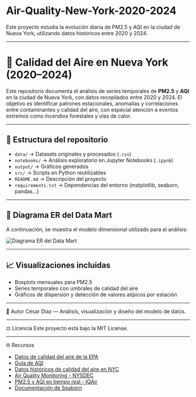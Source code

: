 # Air-Quality-New-York-2020-2024
Este proyecto estudia la evolución diaria de PM2.5 y AQI en la ciudad de Nueva York, utilizando datos históricos entre 2020 y 2024. 

---

# 🗽 Calidad del Aire en Nueva York (2020–2024)

Este repositorio documenta el análisis de series temporales de **PM2.5** y **AQI** en la ciudad de Nueva York, con datos recopilados entre 2020 y 2024. El objetivo es identificar patrones estacionales, anomalías y correlaciones entre contaminantes y calidad del aire, con especial atención a eventos extremos como incendios forestales y olas de calor.

---

## 📁 Estructura del repositorio

- `data/` → Datasets originales y procesados (`.csv`)
- `notebooks/` → Análisis exploratorio en Jupyter Notebooks (`.ipynb`)
- `output/` → Gráficos generados
- `src/` → Scripts en Python reutilizables
- `README.md` → Descripción del proyecto
- `requirements.txt` → Dependencias del entorno (matplotlib, seaborn, pandas...)

---

## 📐 Diagrama ER del Data Mart

A continuación, se muestra el modelo dimensional utilizado para el análisis:

![Diagrama ER del Data Mart](docs/images_air_quality/er_diagram.png)

---

## 📈 Visualizaciones incluidas

- Boxplots mensuales para PM2.5
- Series temporales con umbrales de calidad del aire
- Gráficos de dispersión y detección de valores atípicos por estación

---

👤 Autor
César Díaz — Análisis, visualización y diseño del modelo de datos.

---

⚖️ Licencia
Este proyecto está bajo la MIT License.

---

🌐 Recursos

- [Datos de calidad del aire de la EPA](https://www.epa.gov/outdoor-air-quality-data)
- [Guía de AQI](https://www.airnow.gov/aqi/aqi-basics/)
- [Datos históricos de calidad del aire en NYC](https://data.cityofnewyork.us/Environmental/NYC-Air-Quality/ahf8-c8hn)
- [Air Quality Monitoring - NYSDEC](https://www.dec.ny.gov/chemical/8406.html)
- [PM2.5 y AQI en tiempo real - IQAir](https://www.iqair.com/us/usa/new-york/new-york-city)
- [Documentación de Seaborn](https://seaborn.pydata.org/)
